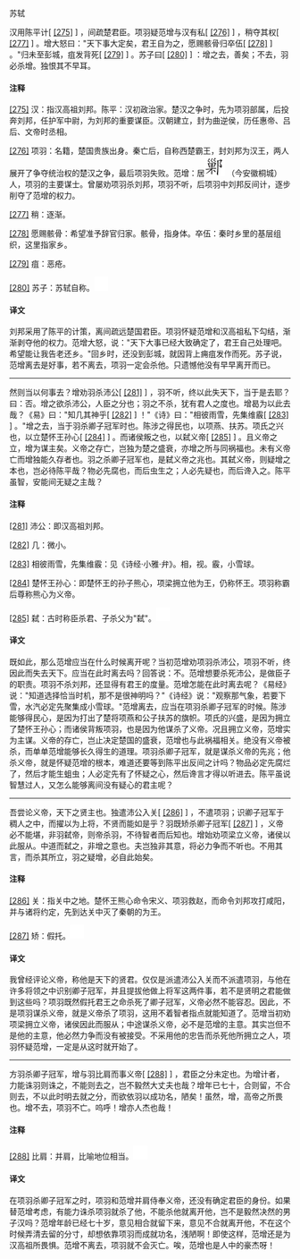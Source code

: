 
苏轼

汉用陈平计[
[\[275\]](#note_275)
] ，间疏楚君臣。项羽疑范增与汉有私[
[\[276\]](#note_276)
] ，稍夺其权[
[\[277\]](#note_277)
] 。增大怒曰："天下事大定矣，君王自为之，愿赐骸骨归卒伍[
[\[278\]](#note_278)
] 。"归未至彭城，疽发背死[
[\[279\]](#note_279)
] 。苏子曰[
[\[280\]](#note_280)
] ：增之去，善矣；不去，羽必杀增。独恨其不早耳。

#### 注释 

[\[275\]](#noteBack_275)
汉：指汉高祖刘邦。陈平：汉初政治家。楚汉之争时，先为项羽部属，后投奔刘邦，任护军中尉，为刘邦的重要谋臣。汉朝建立，封为曲逆侯，历任惠帝、吕后、文帝时丞相。

[\[276\]](#noteBack_276)
项羽：名籍，楚国贵族出身。秦亡后，自称西楚霸王，封刘邦为汉王，两人展开了争夺统治权的楚汉之争，最后项羽失败。范增：居![194-01](media/Image00017.jpg)
（今安徽桐城）人，项羽的主要谋士。曾屡劝项羽杀刘邦，项羽不听，后项羽中刘邦反间计，逐步削夺了范增的权力。

[\[277\]](#noteBack_277)
稍：逐渐。

[\[278\]](#noteBack_278)
愿赐骸骨：希望准予辞官归家。骸骨，指身体。卒伍：秦时乡里的基层组织，这里指家乡。

[\[279\]](#noteBack_279)
疽：恶疮。

[\[280\]](#noteBack_280)
苏子：苏轼自称。![ft](media/Image00002.jpg)

#### 译文 

刘邦采用了陈平的计策，离间疏远楚国君臣。项羽怀疑范增和汉高祖私下勾结，渐渐剥夺他的权力。范增大怒，说："天下大事已经大致确定了，君王自己处理吧。希望能让我告老还乡。"回乡时，还没到彭城，就因背上痈疽发作而死。苏子说，范增离去是好事，若不离去，项羽一定会杀他。只遗憾他没有早早离开而已。

------------------------------------------------------------------------

然则当以何事去？增劝羽杀沛公[
[\[281\]](#note_281)
]
，羽不听，终以此失天下，当于是去耶？曰：否。增之欲杀沛公，人臣之分也；羽之不杀，犹有君人之度也。增曷为以此去哉？《易》曰："知几其神乎[
[\[282\]](#note_282)
] ！"《诗》曰："相彼雨雪，先集维霰[
[\[283\]](#note_283)
]
。"增之去，当于羽杀卿子冠军时也。陈涉之得民也，以项燕、扶苏。项氏之兴也，以立楚怀王孙心[
[\[284\]](#note_284)
] 。而诸侯叛之也，以弑义帝[
[\[285\]](#note_285)
]
。且义帝之立，增为谋主矣。义帝之存亡，岂独为楚之盛衰，亦增之所与同祸福也。未有义帝亡而增独能久存者也。羽之杀卿子冠军也，是弑义帝之兆也。其弑义帝，则疑增之本也，岂必待陈平哉？物必先腐也，而后虫生之；人必先疑也，而后谗入之。陈平虽智，安能间无疑之主哉？

#### 注释 

[\[281\]](#noteBack_281)
沛公：即汉高祖刘邦。

[\[282\]](#noteBack_282)
几：微小。

[\[283\]](#noteBack_283)
相彼雨雪，先集维霰：见《诗经·小雅·弁》。相，视。霰，小雪球。

[\[284\]](#noteBack_284)
楚怀王孙心：即楚怀王的孙子熊心，项梁拥立他为王，仍称怀王。项羽称霸后尊称熊心为义帝。

[\[285\]](#noteBack_285)
弑：古时称臣杀君、子杀父为"弑"。![ft](media/Image00002.jpg)

#### 译文 

既如此，那么范增应当在什么时候离开呢？当初范增劝项羽杀沛公，项羽不听，终因此而失去天下。应当在此时离去吗？回答说：不。范增想要杀死沛公，是做臣子的职责。项羽不杀刘邦，还显得有君王的度量。范增怎能在此时离去呢？《易经》说："知道选择恰当时机，那不是很神明吗？"《诗经》说："观察那气象，若要下雪，水汽必定先聚集成小雪球。"范增离去，应当在项羽杀卿子冠军的时候。陈涉能够得民心，是因为打出了楚将项燕和公子扶苏的旗帜。项氏的兴盛，是因为拥立了楚怀王孙心；而诸侯背叛项羽，也是因为他谋杀了义帝。况且拥立义帝，范增实为主谋。义帝的存亡，岂止决定楚国的盛衰，范增也与此祸福相关。绝没有义帝被杀，而单单范增能够长久得生的道理。项羽杀卿子冠军，就是谋杀义帝的先兆；他杀义帝，就是怀疑范增的根本，难道还要等到陈平出反间之计吗？物品必定先腐烂了，然后才能生蛆虫；人必定先有了怀疑之心，然后谗言才得以听进去。陈平虽说智慧过人，又怎么能够离间没有疑心的君主呢？

------------------------------------------------------------------------

吾尝论义帝，天下之贤主也。独遣沛公入关[
[\[286\]](#note_286)
]
，不遣项羽；识卿子冠军于稠人之中，而擢以为上将，不贤而能如是乎？羽既矫杀卿子冠军[
[\[287\]](#note_287)
]
，义帝必不能堪，非羽弑帝，则帝杀羽，不待智者而后知也。增始劝项梁立义帝，诸侯以此服从。中道而弑之，非增之意也。夫岂独非其意，将必力争而不听也。不用其言，而杀其所立，羽之疑增，必自此始矣。

#### 注释 

[\[286\]](#noteBack_286)
关：指关中之地。楚怀王熊心命令宋义、项羽救赵，而命令刘邦攻打咸阳，并与诸将约定，先到达关中灭了秦朝的为王。

[\[287\]](#noteBack_287)
矫：假托。![ft](media/Image00002.jpg)

#### 译文 

我曾经评论义帝，称他是天下的贤君。仅仅是派遣沛公入关而不派遣项羽，与他在许多将领之中识别卿子冠军，并且提拔他做上将军这两件事，若不是贤明之君能做到这些吗？项羽既然假托君王之命杀死了卿子冠军，义帝必然不能容忍。因此，不是项羽谋杀义帝，就是义帝杀了项羽，这用不着智者指点就能知道了。范增当初劝项梁拥立义帝，诸侯因此而服从；中途谋杀义帝，必不是范增的主意。其实岂但不是他的主意，他必然力争而没有被接受。不采用他的忠告而杀死他所拥立之人，项羽怀疑范增，一定是从这时就开始了。

------------------------------------------------------------------------

方羽杀卿子冠军，增与羽比肩而事义帝[
[\[288\]](#note_288)
]
，君臣之分未定也。为增计者，力能诛羽则诛之，不能则去之，岂不毅然大丈夫也哉？增年已七十，合则留，不合则去，不以此时明去就之分，而欲依羽以成功名，陋矣！虽然，增，高帝之所畏也。增不去，项羽不亡。呜呼！增亦人杰也哉！

#### 注释 

[\[288\]](#noteBack_288)
比肩：并肩，比喻地位相当。![ft](media/Image00002.jpg)

#### 译文 

在项羽杀卿子冠军之时，项羽和范增并肩侍奉义帝，还没有确定君臣的身份。如果替范增考虑，有能力诛杀项羽就杀了他，不能杀他就离开他，岂不是毅然决然的男子汉吗？范增年龄已经七十岁，意见相合就留下来，意见不合就离开他，不在这个时候弄清去留的分寸，却想依靠项羽而成就功名，浅陋啊！即使这样，范增还是为汉高祖所畏惧。范增不离去，项羽就不会灭亡。唉，范增也是人中的豪杰呀！


